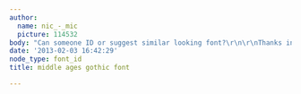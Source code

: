 ```yaml
---
author:
  name: nic_-_mic
  picture: 114532
body: "Can someone ID or suggest similar looking font?\r\n\r\nThanks in advance!\r\n\r\n[img:sites/default/files/old-images/11_5924.2011.jpg]"
date: '2013-02-03 16:42:29'
node_type: font_id
title: middle ages gothic font

---
```


